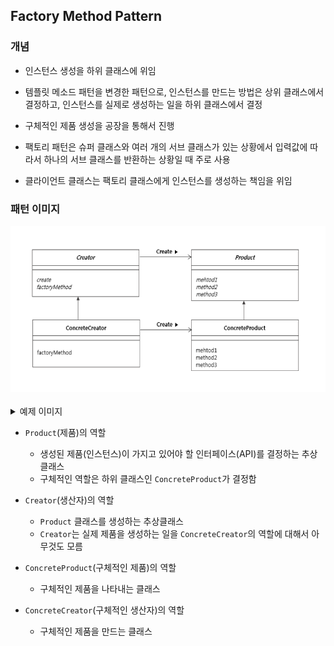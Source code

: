 ## Factory Method Pattern

### 개념

- 인스턴스 생성을 하위 클래스에 위임

- 템플릿 메소드 패턴을 변경한 패턴으로, 인스턴스를 만드는 방법은 상위 클래스에서 결정하고, 인스턴스를 실제로 생성하는 일을 하위 클래스에서 결정

- 구체적인 제품 생성을 공장을 통해서 진행

- 팩토리 패턴은 슈퍼 클래스와 여러 개의 서브 클래스가 있는 상황에서 입력값에 따라서 하나의 서브 클래스를 반환하는 상황일 때 주로 사용

- 클라이언트 클래스는 팩토리 클래스에게 인스턴스를 생성하는 책임을 위임

### 패턴 이미지

<div align="center">
  <img src="../../image/factory_method_1.png">
</div>

<br/>
  <details>
    <summary>
    예제 이미지
    </summary>
  <div align="center">
    <img src="../../image/factory_method_2.png">
  </div>
  </details>

- `Product`(제품)의 역할

  - 생성된 제품(인스턴스)이 가지고 있어야 할 인터페이스(API)를 결정하는 추상 클래스
  - 구체적인 역할은 하위 클래스인 `ConcreteProduct`가 결정함

- `Creator`(생산자)의 역할

  - `Product` 클래스를 생성하는 추상클래스
  - `Creator`는 실제 제품을 생성하는 일을 `ConcreteCreator`의 역할에 대해서 아무것도 모름

- `ConcreteProduct`(구체적인 제품)의 역할

  - 구체적인 제품을 나타내는 클래스

- `ConcreteCreator`(구체적인 생산자)의 역할
  - 구체적인 제품을 만드는 클래스
